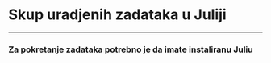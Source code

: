 # Skup uradjenih zadataka u Juliji

---

### Za pokretanje zadataka potrebno je da imate instaliranu Juliu